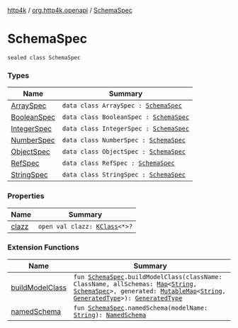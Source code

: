 [http4k](../../index.md) / [org.http4k.openapi](../index.md) / [SchemaSpec](./index.md)

# SchemaSpec

`sealed class SchemaSpec`

### Types

| Name | Summary |
|---|---|
| [ArraySpec](-array-spec/index.md) | `data class ArraySpec : `[`SchemaSpec`](./index.md) |
| [BooleanSpec](-boolean-spec/index.md) | `data class BooleanSpec : `[`SchemaSpec`](./index.md) |
| [IntegerSpec](-integer-spec/index.md) | `data class IntegerSpec : `[`SchemaSpec`](./index.md) |
| [NumberSpec](-number-spec/index.md) | `data class NumberSpec : `[`SchemaSpec`](./index.md) |
| [ObjectSpec](-object-spec/index.md) | `data class ObjectSpec : `[`SchemaSpec`](./index.md) |
| [RefSpec](-ref-spec/index.md) | `data class RefSpec : `[`SchemaSpec`](./index.md) |
| [StringSpec](-string-spec/index.md) | `data class StringSpec : `[`SchemaSpec`](./index.md) |

### Properties

| Name | Summary |
|---|---|
| [clazz](clazz.md) | `open val clazz: `[`KClass`](https://kotlinlang.org/api/latest/jvm/stdlib/kotlin.reflect/-k-class/index.html)`<*>?` |

### Extension Functions

| Name | Summary |
|---|---|
| [buildModelClass](../build-model-class.md) | `fun `[`SchemaSpec`](./index.md)`.buildModelClass(className: ClassName, allSchemas: `[`Map`](https://kotlinlang.org/api/latest/jvm/stdlib/kotlin.collections/-map/index.html)`<`[`String`](https://kotlinlang.org/api/latest/jvm/stdlib/kotlin/-string/index.html)`, `[`SchemaSpec`](./index.md)`>, generated: `[`MutableMap`](https://kotlinlang.org/api/latest/jvm/stdlib/kotlin.collections/-mutable-map/index.html)`<`[`String`](https://kotlinlang.org/api/latest/jvm/stdlib/kotlin/-string/index.html)`, `[`GeneratedType`](../-generated-type/index.md)`>): `[`GeneratedType`](../-generated-type/index.md) |
| [namedSchema](../named-schema.md) | `fun `[`SchemaSpec`](./index.md)`.namedSchema(modelName: `[`String`](https://kotlinlang.org/api/latest/jvm/stdlib/kotlin/-string/index.html)`): `[`NamedSchema`](../-named-schema/index.md) |

